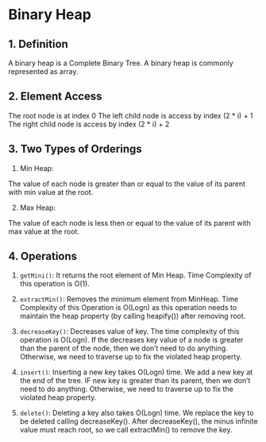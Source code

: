 # Binary Heap

## 1. Definition

A binary heap is a Complete Binary Tree.
A binary heap is commonly represented as array.

## 2. Element Access

The root node is at index 0
The left child node is access by index (2 * i) + 1
The right child node is access by index (2 * i) + 2

## 3. Two Types of Orderings

1. Min Heap:

The value of each node is greater than or equal to the value of its parent with min value at the root.

2. Max Heap:

The value of each node is less then or equal to the value of its parent with max value at the root.

## 4. Operations

1. `getMini()`: It returns the root element of Min Heap. Time Complexity of this operation is O(1).

2. `extractMin()`: Removes the minimum element from MinHeap. Time Complexity of this Operation is O(Logn) as this operation needs to maintain the heap property (by calling heapify()) after removing root.

3. `decreaseKey()`: Decreases value of key. The time complexity of this operation is O(Logn). If the decreases key value of a node is greater than the parent of the node, then we don’t need to do anything. Otherwise, we need to traverse up to fix the violated heap property.

4. `insert()`: Inserting a new key takes O(Logn) time. We add a new key at the end of the tree. IF new key is greater than its parent, then we don’t need to do anything. Otherwise, we need to traverse up to fix the violated heap property.

5. `delete()`: Deleting a key also takes O(Logn) time. We replace the key to be deleted calling decreaseKey(). After decreaseKey(), the minus infinite value must reach root, so we call extractMin() to remove the key.

